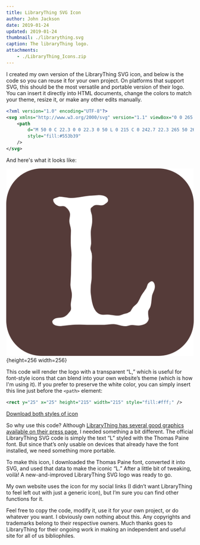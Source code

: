 ```yaml
---
title: LibraryThing SVG Icon
author: John Jackson
date: 2019-01-24
updated: 2019-01-24
thumbnail: ./librarything.svg
caption: The libraryThing logo.
attachments:
    - ./LibraryThing_Icons.zip
---
```

I created my own version of the LibraryThing SVG icon, and below is the code so you can reuse it for your own project. On platforms that support SVG, this should be the most versatile and portable version of their logo. You can insert it directly into HTML documents, change the colors to match your theme, resize it, or make any other edits manually.

```xml
<?xml version="1.0" encoding="UTF-8"?>
<svg xmlns="http://www.w3.org/2000/svg" version="1.1" viewBox="0 0 265 265">
    <path
        d="M 50 0 C 22.3 0 0 22.3 0 50 L 0 215 C 0 242.7 22.3 265 50 265 L 215 265 C 242.7 265 265 242.7 265 215 L 265 50 C 265 22.3 242.7 0 215 0 L 50 0 z M 130.89648 37.65625 C 134.6281 37.65625 137.72411 38.334451 140.18359 39.691406 C 142.64307 41.048362 143.87305 42.830104 143.87305 45.035156 C 143.87305 46.392112 143.19485 47.577986 141.83789 48.595703 C 140.48094 49.613411 139.54792 50.293573 139.03906 50.632812 C 137.85173 51.650529 136.06999 52.158203 133.69531 52.158203 C 130.9814 51.818964 129.03108 51.650391 127.84375 51.650391 C 125.80832 51.650391 124.23925 52.115917 123.13672 53.048828 C 122.03419 53.981731 121.14332 54.70208 120.46484 55.210938 C 119.61674 55.889416 119.19336 56.738143 119.19336 57.755859 C 119.19336 59.282434 119.53246 61.064178 120.21094 63.099609 C 120.88941 65.135036 121.22852 66.660014 121.22852 67.677734 L 121.48242 71.240234 L 121.48242 74.548828 C 121.48242 76.584255 121.14332 79.21278 120.46484 82.435547 C 119.78636 85.658314 119.44727 88.373078 119.44727 90.578125 C 119.44727 92.443938 119.53351 94.988164 119.70312 98.210938 C 119.87275 101.4337 119.95703 103.97794 119.95703 105.84375 C 119.95703 106.69185 119.78651 107.87772 119.44727 109.4043 C 119.10803 110.93087 118.93945 112.1187 118.93945 112.9668 C 118.93945 113.98451 119.27855 115.42716 119.95703 117.29297 C 120.6355 119.15878 120.97461 120.59946 120.97461 121.61719 C 121.14423 122.6349 121.22852 123.90701 121.22852 125.43359 C 121.22852 126.4513 121.14423 128.14876 120.97461 130.52344 C 120.80499 132.8981 120.7207 134.84843 120.7207 136.375 L 120.7207 154.18359 C 120.7207 155.87979 120.50803 158.08491 120.08398 160.79883 C 119.65994 163.51274 119.44727 165.29449 119.44727 166.14258 C 119.27765 169.36534 119.19336 171.65476 119.19336 173.01172 C 119.19336 174.70791 119.27765 176.06627 119.44727 177.08398 C 120.46498 186.07381 121.90762 192.68726 123.77344 196.92773 C 126.65696 203.54289 131.15151 206.85156 137.25781 206.85156 L 142.60156 206.59766 C 144.46738 206.59766 146.92538 206.85051 149.97852 207.35938 C 153.03167 207.86823 155.32304 208.12305 156.84961 208.12305 C 158.20656 208.12305 159.30816 208.03875 160.15625 207.86914 C 161.00435 207.69952 162.27647 207.27614 163.97266 206.59766 C 165.66885 205.91918 167.02525 205.49384 168.04297 205.32422 L 171.09766 204.56055 L 175.42188 202.27148 C 176.77883 199.89682 177.83828 198.15917 178.60156 197.05664 C 179.36485 195.95411 180.17144 195.06325 181.01953 194.38477 C 183.3942 192.34934 184.7506 191.07721 185.08984 190.56836 C 186.10756 189.2114 187.46593 186.75146 189.16211 183.18945 C 190.01022 181.32365 190.85698 179.71243 191.70508 178.35547 C 193.74051 175.47194 195.77707 172.50237 197.8125 169.44922 C 198.15173 168.77074 198.61727 167.49862 199.21094 165.63281 C 199.80461 163.76699 200.52496 162.49487 201.37305 161.81641 C 203.23887 160.28983 204.59722 159.52734 205.44531 159.52734 C 206.80227 159.52734 207.90385 160.28983 208.75195 161.81641 C 209.60005 163.34298 210.02539 165.12473 210.02539 167.16016 C 210.02539 169.02597 209.43147 171.27324 208.24414 173.90234 C 207.0568 176.53144 206.3345 178.48177 206.08008 179.75391 C 205.82565 181.02605 205.5287 183.57028 205.18945 187.38672 C 204.85021 191.20315 204.25824 194.21487 203.41016 196.41992 C 202.39244 198.11611 201.45943 199.81162 200.61133 201.50781 C 200.44172 203.54325 200.44172 205.40928 200.61133 207.10547 C 200.78096 208.80166 201.03382 210.41288 201.37305 211.93945 C 201.37305 213.46603 200.78108 215.07724 199.59375 216.77344 C 197.89756 219.14811 194.92799 220.75932 190.6875 221.60742 C 188.99131 221.94666 187.80348 222.11719 187.125 222.11719 C 185.76805 222.11719 184.0304 221.98881 181.91016 221.73438 C 179.78992 221.47995 178.64423 221.35352 178.47461 221.35352 C 176.77842 221.35352 175.04077 221.60833 173.25977 222.11719 C 171.47877 222.62604 170.5036 222.88086 170.33398 222.88086 C 167.62008 223.22009 164.31141 222.83689 160.41016 221.73438 C 156.50892 220.63185 153.45701 220.08203 151.25195 220.08203 C 149.55576 220.08203 147.64758 220.20846 145.52734 220.46289 C 143.4071 220.71732 141.15983 220.93 138.78516 221.09961 L 133.69531 221.09961 L 129.625 221.09961 L 126.31641 221.09961 L 123.51953 221.09961 L 114.35938 221.09961 L 105.19922 220.8457 L 102.14648 220.8457 C 98.923724 220.8457 96.082527 220.93 93.623047 221.09961 C 91.16356 221.26924 86.287764 221.77691 78.994141 222.625 L 77.212891 222.88086 C 69.071165 222.88086 65 220.67573 65 216.26562 C 65 215.58714 65.762489 214.61198 67.289062 213.33984 C 68.815636 212.06769 71.275585 211.3454 74.667969 211.17578 C 78.060357 211.00617 80.688874 210.4142 82.554688 209.39648 C 84.420494 208.37877 86.117958 206.93613 87.644531 205.07031 C 88.492638 204.05259 89.297267 203.07743 90.060547 202.14453 C 90.823834 201.21162 91.291317 200.23647 91.460938 199.21875 C 91.630558 198.54028 91.630558 197.52297 91.460938 196.16602 C 91.291318 194.80906 91.207031 193.70552 91.207031 192.85742 C 91.207031 191.16124 91.45989 188.87181 91.96875 185.98828 C 92.477603 183.10475 92.732422 180.72909 92.732422 178.86328 C 92.732422 176.99747 92.393317 174.53948 91.714844 171.48633 C 91.036364 168.43318 90.697266 165.97323 90.697266 164.10742 L 91.460938 150.11328 L 91.714844 133.06641 L 92.224609 122.38086 C 92.224609 120.34541 92.054077 117.54637 91.714844 113.98438 C 91.375604 110.42237 91.207031 107.53902 91.207031 105.33398 L 91.207031 96.683594 L 91.460938 88.033203 C 91.460938 86.167396 91.079693 83.79173 90.316406 80.908203 C 89.553113 78.02467 89.169922 75.819542 89.169922 74.292969 C 89.169922 73.105642 89.340434 71.494418 89.679688 69.458984 C 90.018914 67.423551 90.1875 65.982866 90.1875 65.134766 C 90.1875 63.947439 89.892488 62.633174 89.298828 61.191406 C 88.705155 59.749646 87.72804 58.264857 86.371094 56.738281 L 83.574219 54.193359 C 82.386879 53.514881 81.114766 53.175781 79.757812 53.175781 C 78.061618 53.345401 76.789501 53.429688 75.941406 53.429688 C 75.262927 53.429688 74.4142 53.261114 73.396484 52.921875 L 71.361328 51.904297 C 69.325897 50.716952 67.798966 49.021459 66.78125 46.816406 L 66.271484 44.525391 C 66.271484 43.338055 67.246642 42.447188 69.197266 41.853516 C 71.14789 41.259852 73.056066 40.62379 74.921875 39.945312 C 77.126928 39.945312 80.054363 40.242266 83.701172 40.835938 C 87.347985 41.429601 89.934357 41.726562 91.460938 41.726562 C 95.192564 41.726562 100.36532 41.174788 106.98047 40.072266 C 113.59562 38.969736 118.09017 38.419922 120.46484 38.419922 L 130.89648 37.65625 z "
        style="fill:#553b39"
    />
</svg>
```

And here's what it looks like:

![LibraryThing Icon](./librarything.svg){height=256 width=256}

This code will render the logo with a transparent “L,” which is useful for font-style icons that can blend into your own website’s theme (which is how I'm using it). If you prefer to preserve the white color, you can simply insert this line just before the `<path>` element:

```xml
<rect y="25" x="25" height="215" width="215" style="fill:#fff;" />
```
[Download both styles of icon](./LibraryThing_Icons.zip)

So why use this code? Although [LibraryThing has several good graphics available on their press page](http://www.librarything.com/press/), I needed something a bit different. The official LibraryThing SVG code is simply the text “L” styled with the Thomas Paine font. But since that’s only usable on devices that already have the font installed, we need something more portable.

To make this icon, I downloaded the Thomas Paine font, converted it into SVG, and used that data to make the iconic “L.” After a little bit of tweaking, voilà! A new-and-improved LibraryThing SVG logo was ready to go.

My own website uses the icon for my social links (I didn’t want LibraryThing to feel left out with just a generic icon), but I’m sure you can find other functions for it.

Feel free to copy the code, modify it, use it for your own project, or do whatever you want. I obviously own nothing about this. Any copyrights and trademarks belong to their respective owners. Much thanks goes to LibraryThing for their ongoing work in making an independent and useful site for all of us bibliophiles.
